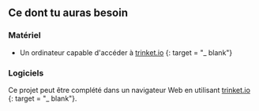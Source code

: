 ## Ce dont tu auras besoin

### Matériel

+ Un ordinateur capable d'accéder à [ trinket.io](https://trinket.io) {: target = "_ blank"}

### Logiciels

Ce projet peut être complété dans un navigateur Web en utilisant [ trinket.io ](https://trinket.io) {: target = "_ blank"}.